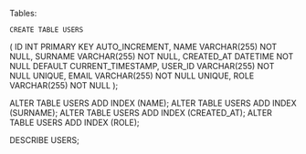 Tables:

    CREATE TABLE USERS
(
ID INT PRIMARY KEY AUTO_INCREMENT,
NAME VARCHAR(255) NOT NULL,
SURNAME VARCHAR(255) NOT NULL,
CREATED_AT DATETIME NOT NULL DEFAULT CURRENT_TIMESTAMP,
USER_ID VARCHAR(255) NOT NULL UNIQUE,
EMAIL VARCHAR(255) NOT NULL UNIQUE,
ROLE VARCHAR(255) NOT NULL
);

ALTER TABLE USERS ADD INDEX (NAME);
ALTER TABLE USERS ADD INDEX (SURNAME);
ALTER TABLE USERS ADD INDEX (CREATED_AT);
ALTER TABLE USERS ADD INDEX (ROLE);

DESCRIBE USERS;